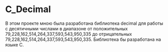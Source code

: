 # C_Decimal
В этом проекте мною была разработана библиотека decimal для работы с десятичными числами в диапазоне от положительных 79,228,162,514,264,337,593,543,950,335 до отрицательных 79,228,162,514,264,337,593,543,950,335. Библиотека бы разработана на языке С.
